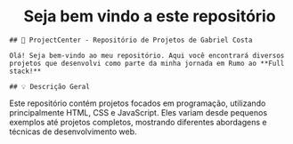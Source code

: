 <html>
<html lang="pt-br">
<head>
    <meta charset="UTF-8">
    <meta http-equiv="X-UA-Compatible" content="IE=edge">
    <meta name="viewport" content="width=device-width, initial-scale=1.0">
    <title>Página Git Hub</title>
    <link rel="shortcut icon" href="img/Thesquid.ink-Free-Flat-Sample-Space-rocket.ico" type="image/x-icon">
    <style>
        h1 {
            text-align: center;
        }
    </style>
        
</head>
<body>
    <h1>Seja bem vindo a este repositório</h1>

    ## 📕 ProjectCenter - Repositório de Projetos de Gabriel Costa

    Olá! Seja bem-vindo ao meu repositório. Aqui você encontrará diversos projetos que desenvolvi como parte da minha jornada em Rumo ao **Full stack!**

    ## 💡 Descrição Geral 

   Este repositório contém projetos focados em programação, utilizando principalmente HTML, CSS e JavaScript. Eles variam desde pequenos exemplos até projetos completos, mostrando diferentes abordagens e técnicas de desenvolvimento web.

</body>
</html>
